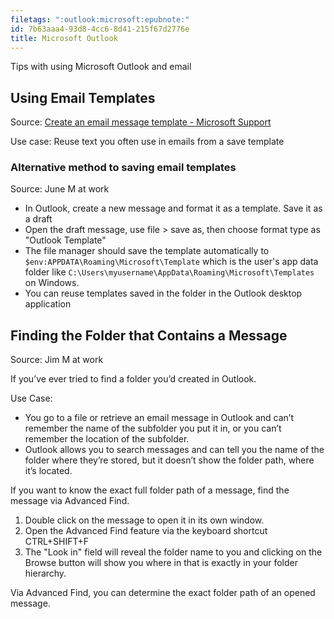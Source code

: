 ```yaml
---
filetags: ":outlook:microsoft:epubnote:"
id: 7b63aaa4-93d8-4cc6-8d41-215f67d2776e
title: Microsoft Outlook
---
```


Tips with using Microsoft Outlook and email

## Using Email Templates

Source: [Create an email message template - Microsoft
Support](https://support.microsoft.com/en-us/office/create-an-email-message-template-43ec7142-4dd0-4351-8727-bd0977b6b2d1)

Use case: Reuse text you often use in emails from a save template

### Alternative method to saving email templates

Source: June M at work

- In Outlook, create a new message and format it as a template. Save it
  as a draft
- Open the draft message, use file \> save as, then choose format type
  as "Outlook Template"
- The file manager should save the template automatically to
  `$env:APPDATA\Roaming\Microsoft\Template` which is the user's app data
  folder like `C:\Users\myusername\AppData\Roaming\Microsoft\Templates`
  on Windows.
- You can reuse templates saved in the folder in the Outlook desktop
  application

## Finding the Folder that Contains a Message

Source: Jim M at work

If you’ve ever tried to find a folder you’d created in Outlook.

Use Case:

- You go to a file or retrieve an email message in Outlook and can’t
  remember the name of the subfolder you put it in, or you can’t
  remember the location of the subfolder.
- Outlook allows you to search messages and can tell you the name of the
  folder where they’re stored, but it doesn’t show the folder path,
  where it’s located.

If you want to know the exact full folder path of a message, find the
message via Advanced Find.

1.  Double click on the message to open it in its own window.
2.  Open the Advanced Find feature via the keyboard shortcut
    CTRL+SHIFT+F
3.  The "Look in" field will reveal the folder name to you and clicking
    on the Browse button will show you where in that is exactly in your
    folder hierarchy.

Via Advanced Find, you can determine the exact folder path of an opened
message.
